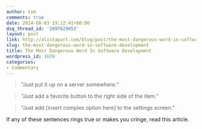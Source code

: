 ```yaml
---
author: tim
comments: true
date: 2014-08-03 19:12:41+00:00
dsq_thread_id: '2897629653'
layout: post
link: http://alistapart.com/blog/post/the-most-dangerous-word-in-software-development
slug: the-most-dangerous-word-in-software-development
title: The Most Dangerous Word In Software Development
wordpress_id: 1639
categories:
- Commentary
---
```


> “Just put it up on a server somewhere.”

>

> “Just add a favorite button to the right side of the item.”

>

> “Just add [insert complex option here] to the settings screen.”

If any of these sentences rings true or makes you cringe, read this article.
